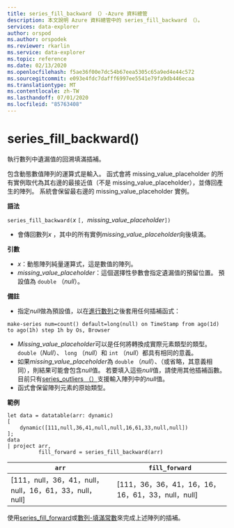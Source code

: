 ```yaml
---
title: series_fill_backward （）-Azure 資料總管
description: 本文說明 Azure 資料總管中的 series_fill_backward （）。
services: data-explorer
author: orspod
ms.author: orspodek
ms.reviewer: rkarlin
ms.service: data-explorer
ms.topic: reference
ms.date: 02/13/2020
ms.openlocfilehash: f5ae36f00e7dc54b67eea5305c65a9ed4e44c572
ms.sourcegitcommit: e093e4fdc7dafff6997ee5541e79fa9db446ecaa
ms.translationtype: MT
ms.contentlocale: zh-TW
ms.lasthandoff: 07/01/2020
ms.locfileid: "85763408"
---
```

# <a name="series_fill_backward"></a>series_fill_backward()

執行數列中遺漏值的回溯填滿插補。

包含動態數值陣列的運算式是輸入。 函式會將 missing_value_placeholder 的所有實例取代為其右邊的最接近值（不是 missing_value_placeholder），並傳回產生的陣列。 系統會保留最右邊的 missing_value_placeholder 實例。

**語法**

`series_fill_backward(`*x* `[, `*missing_value_placeholder*`])`
* 會傳回數列*x* ，其中的所有實例*missing_value_placeholder*向後填滿。

**引數**

* *x*：動態陣列純量運算式，這是數值的陣列。
* *missing_value_placeholder*：這個選擇性參數會指定遺漏值的預留位置。 預設值為 `double` （*null*）。

**備註**

* 指定*null*做為預設值，以在[進行數列](make-seriesoperator.md)之後套用任何插補函式： 

```kusto
make-series num=count() default=long(null) on TimeStamp from ago(1d) to ago(1h) step 1h by Os, Browser
```

* *Missing_value_placeholder*可以是任何將轉換成實際元素類型的類型。 `double`（*Null*）、 `long` （*null*）和 `int` （*null*）都具有相同的意義。
* 如果*missing_value_placeholder*為 `double` （*null*）、（或省略，其意義相同），則結果可能會包含*null*值。 若要填入這些*null*值，請使用其他插補函數。 目前只有[series_outliers （）](series-outliersfunction.md)支援輸入陣列中的*null*值。
* 函式會保留陣列元素的原始類型。

**範例**

<!-- csl: https://help.kusto.windows.net:443/Samples -->
```kusto
let data = datatable(arr: dynamic)
[
    dynamic([111,null,36,41,null,null,16,61,33,null,null])   
];
data 
| project arr, 
          fill_forward = series_fill_backward(arr)

```

|`arr`|`fill_forward`|
|---|---|
|[111，null，36，41，null，null，16，61，33，null，null]|[111，36，36，41，16，16，16，61，33，null，null]|

  
使用[series_fill_forward](series-fill-forwardfunction.md)或[數列-填滿常數](series-fill-constfunction.md)來完成上述陣列的插補。
